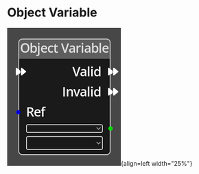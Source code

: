 
# Object Variable

![Object Variable Node](../../assets/nodes/object_variable.png){align=left width="25%"}
